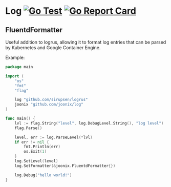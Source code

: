 # Log [![Go Test](https://travis-ci.org/micanzhang/log.svg?branch=master)](https://travis-ci.org/micanzhang/log.svg?branch=master) [![Go Report Card](https://goreportcard.com/badge/github.com/micanzhang/log)](https://goreportcard.com/report/github.com/micanzhang/log)

## FluentdFormatter

Useful addition to logrus, allowing it to format log entries that can be parsed by Kubernetes
and Google Container Engine.

Example:

```go
package main

import (
	"os"
	"fmt"
	"flag"

	log "github.com/sirupsen/logrus"
	joonix "github.com/joonix/log"
)

func main() {
	lvl := flag.String("level", log.DebugLevel.String(), "log level")
	flag.Parse()

	level, err := log.ParseLevel(*lvl)
	if err != nil {
		fmt.Println(err)
		os.Exit(1)
	}
	log.SetLevel(level)
	log.SetFormatter(&joonix.FluentdFormatter{})

	log.Debug("hello world!")		
}
```
